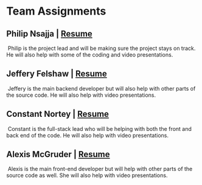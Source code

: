 # Team Assignments

## Philip Nsajja | [Resume](https://github.com/Chewwi7/Intro-to-Software-Engineering-Project/blob/main/Project%20Planning/TeamResumes/PhilipNsajjaResume.md)

​	Philip is the project lead and will be making sure the project stays on track. He will also help with some of the coding and video presentations.

## Jeffery Felshaw | [Resume](https://github.com/Chewwi7/Intro-to-Software-Engineering-Project/blob/main/Project%20Planning/TeamResumes/JefferyFelshawResume.md)

​	Jeffery is the main backend developer but will also help with other parts of the source code. He will also help with video presentations.

## Constant Nortey | [Resume](https://github.com/Chewwi7/Intro-to-Software-Engineering-Project/blob/main/Project%20Planning/TeamResumes/ConstantNorteyResume.md)

​	Constant is the full-stack lead who will be helping with both the front and back end of the code. He will also help with video presentations.

## Alexis McGruder | [Resume](https://github.com/Chewwi7/Intro-to-Software-Engineering-Project/blob/main/Project%20Planning/TeamResumes/AlexisMcGruderResume.md)

​	Alexis is the main front-end developer but will help with other parts of the source code as well. She will also help with video presentations.

​	

